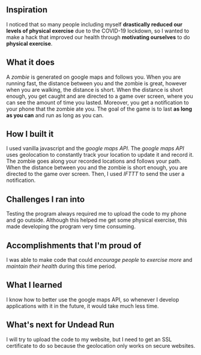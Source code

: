 ## Inspiration

I noticed that so many people including myself **drastically reduced our levels of physical exercise** due to the COVID-19 lockdown, so I wanted to make a hack that improved our health through **motivating ourselves** to do **physical exercise**.

## What it does

A _zombie_ is generated on google maps and follows you. When you are running fast, the distance between you and the zombie is great, however when you are walking, the distance is short. When the distance is short enough, you get caught and are directed to a game over screen, where you can see the amount of time you lasted. Moreover, you get a notification to your phone that the zombie ate you. The goal of the game is to last **as long as you can** and run as long as you can.

## How I built it

I used vanilla javascript and the _google maps API_. The _google maps API_ uses geolocation to constantly track your location to update it and record it. The zombie goes along your recorded locations and follows your path. When the distance between you and the zombie is short enough, you are directed to the game over screen. Then, I used _IFTTT_ to send the user a notification.

## Challenges I ran into

Testing the program always required me to upload the code to my phone and go outside. Although this helped me get some physical exercise, this made developing the program very time consuming.

## Accomplishments that I'm proud of

I was able to make code that could _encourage people_ to _exercise more_ and _maintain their health_ during this time period.

## What I learned

I know how to better use the google maps API, so whenever I develop applications with it in the future, it would take much less time.

## What's next for Undead Run

I will try to upload the code to my website, but I need to get an SSL certificate to do so because the geolocation only works on secure websites.
